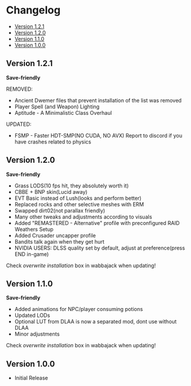 # Changelog
- [Version 1.2.1](#version-121)
- [Version 1.2.0](#version-120)
- [Version 1.1.0](#version-110)
- [Version 1.0.0](#version-100)

## Version 1.2.1

**Save-friendly**

REMOVED:
- Ancient Dwemer files that prevent installation of the list was removed
- Player Spell (and Weapon) Lighting
- Aptitude - A Minimalistic Class Overhaul

UPDATED:
- FSMP - Faster HDT-SMP(NO CUDA, NO AVX)
  Report to discord if you have crashes related to physics

## Version 1.2.0

**Save-friendly**

- Grass LODS(10 fps hit, they absolutely worth it)
- CBBE + BNP skin(Lucid away)
- EVT Basic instead of Lush(looks and perform better)
- Replaced rocks and other selective meshes with ERM
- Swapped dirt02(not parallax friendly)
- Many other tweaks and adjustments according to visuals
- Added "REMASTERED - Alternative" profile with preconfigured RAID Weathers Setup
- Added Crusader uncapper profile
- Bandits talk again when they get hurt
- NVIDIA USERS: DLSS quality set by default, adjust at preference(press END  in-game)

Check *overwrite installation* box in wabbajack when updating!

## Version 1.1.0

**Save-friendly**

- Added animations for NPC/player consuming potions
- Updated LODs
- Optional LUT from DLAA is now a separated mod, dont use without DLAA
- Minor adjustments

Check *overwrite installation* box in wabbajack when updating!

## Version 1.0.0

- Initial Release
